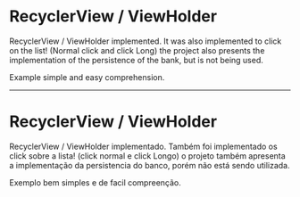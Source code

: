 # RecyclerView / ViewHolder

RecyclerView / ViewHolder implemented.
It was also implemented to click on the list! (Normal click and click Long) the project also presents the implementation of the persistence of the bank, but is not being used.

Example simple and easy comprehension.

___________________________________________________________________________
# RecyclerView / ViewHolder

RecyclerView / ViewHolder implementado.
Também foi implementado os click sobre a lista! (click normal e click Longo) o projeto também apresenta a implementação da persistencia do banco, porém não está sendo utilizada.

Exemplo bem simples e de facil compreenção.
